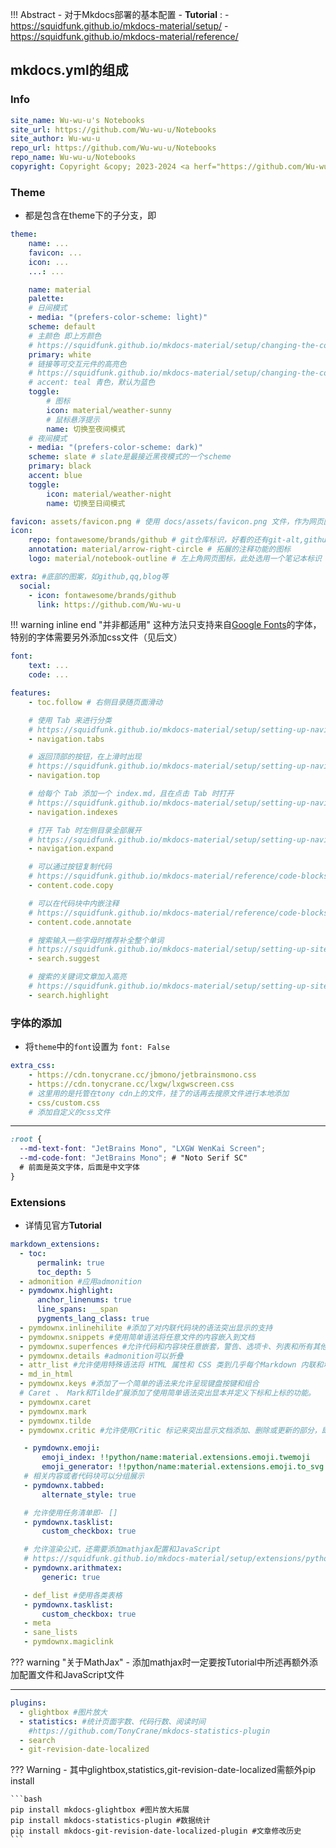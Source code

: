!!! Abstract
    - 对于Mkdocs部署的基本配置
    - **Tutorial** : 
        - https://squidfunk.github.io/mkdocs-material/setup/
        - https://squidfunk.github.io/mkdocs-material/reference/



## mkdocs.yml的组成

### Info
```yml title="左上角网页标题、仓库指向、版权声明"
site_name: Wu-wu-u's Notebooks
site_url: https://github.com/Wu-wu-u/Notebooks
site_author: Wu-wu-u
repo_url: https://github.com/Wu-wu-u/Notebooks
repo_name: Wu-wu-u/Notebooks
copyright: Copyright &copy; 2023-2024 <a herf="https://github.com/Wu-wu-u" target="_blank" rel="noopener">Wu-wu-u</a>
```

### Theme
- 都是包含在theme下的子分支，即
```yml
theme: 
    name: ...
    favicon: ...
    icon: ...
    ...: ...
```


```yml title="1. material主题及配色"
    name: material
    palette: 
    # 日间模式
    - media: "(prefers-color-scheme: light)"
    scheme: default
    # 主颜色 即上方颜色
    # https://squidfunk.github.io/mkdocs-material/setup/changing-the-colors/#primary-color
    primary: white
    # 链接等可交互元件的高亮色
    # https://squidfunk.github.io/mkdocs-material/setup/changing-the-colors/#accent-color
    # accent: teal 青色，默认为蓝色
    toggle:
        # 图标
        icon: material/weather-sunny
        # 鼠标悬浮提示
        name: 切换至夜间模式
    # 夜间模式
    - media: "(prefers-color-scheme: dark)"
    scheme: slate # slate是最接近黑夜模式的一个scheme
    primary: black
    accent: blue
    toggle:
        icon: material/weather-night
        name: 切换至日间模式
```
``` yml title="2. 图标"
favicon: assets/favicon.png # 使用 docs/assets/favicon.png 文件，作为网页图标
icon: 
    repo: fontawesome/brands/github # git仓库标识，好看的还有git-alt,github-alt
    annotation: material/arrow-right-circle # 拓展的注释功能的图标
    logo: material/notebook-outline # 左上角网页图标，此处选用一个笔记本标识

extra: #底部的图案，如github,qq,blog等
  social:
    - icon: fontawesome/brands/github
      link: https://github.com/Wu-wu-u
```

!!! warning inline end "并非都适用"
    这种方法只支持来自[Google Fonts](https://fonts.google.com/)的字体，特别的字体需要另外添加css文件（见后文）

``` yml title="3. 字体"
font:
    text: ...
    code: ...
```
```yml title="4. 基础拓展功能"
features:
    - toc.follow # 右侧目录随页面滑动

    # 使用 Tab 来进行分类
    # https://squidfunk.github.io/mkdocs-material/setup/setting-up-navigation/#navigation-tabs
    - navigation.tabs

    # 返回顶部的按钮，在上滑时出现
    # https://squidfunk.github.io/mkdocs-material/setup/setting-up-navigation/#back-to-top-button
    - navigation.top

    # 给每个 Tab 添加一个 index.md，且在点击 Tab 时打开
    # https://squidfunk.github.io/mkdocs-material/setup/setting-up-navigation/#section-index-pages-with-section-index-pages
    - navigation.indexes

    # 打开 Tab 时左侧目录全部展开
    # https://squidfunk.github.io/mkdocs-material/setup/setting-up-navigation/#navigation-expansion
    - navigation.expand

    # 可以通过按钮复制代码
    # https://squidfunk.github.io/mkdocs-material/reference/code-blocks/#code-copy-button
    - content.code.copy

    # 可以在代码块中内嵌注释
    # https://squidfunk.github.io/mkdocs-material/reference/code-blocks/#code-annotations
    - content.code.annotate

    # 搜索输入一些字母时推荐补全整个单词
    # https://squidfunk.github.io/mkdocs-material/setup/setting-up-site-search/#search-suggestions
    - search.suggest

    # 搜索的关键词文章加入高亮
    # https://squidfunk.github.io/mkdocs-material/setup/setting-up-site-search/#search-highlighting
    - search.highlight

```

### 字体的添加
- 将`theme`中的`font`设置为 `font: False`


```yml title="添加字体css文件"
extra_css:
    - https://cdn.tonycrane.cc/jbmono/jetbrainsmono.css
    - https://cdn.tonycrane.cc/lxgw/lxgwscreen.css
    # 这里用的是托管在tony cdn上的文件，挂了的话再去搜原文件进行本地添加
    - css/custom.css 
    # 添加自定义的css文件
```

---

```css title="在custom.css中设置字体关键字"
:root {
  --md-text-font: "JetBrains Mono", "LXGW WenKai Screen"; 
  --md-code-font: "JetBrains Mono"; # "Noto Serif SC" 
  # 前面是英文字体，后面是中文字体
}

```

### Extensions
- 详情见官方**Tutorial**

``` yml title="markdown_extensions"
markdown_extensions:
  - toc:
      permalink: true
      toc_depth: 5
  - admonition #应用admonition
  - pymdownx.highlight:
      anchor_linenums: true
      line_spans: __span
      pygments_lang_class: true
  - pymdownx.inlinehilite #添加了对内联代码块的语法突出显示的支持
  - pymdownx.snippets #使用简单语法将任意文件的内容嵌入到文档
  - pymdownx.superfences #允许代码和内容块任意嵌套，警告、选项卡、列表和所有其他元素
  - pymdownx.details #admonition可以折叠
  - attr_list #允许使用特殊语法将 HTML 属性和 CSS 类到几乎每个Markdown 内联和块级元素。
  - md_in_html
  - pymdownx.keys #添加了一个简单的语法来允许呈现键盘按键和组合
  # Caret 、 Mark和Tilde扩展添加了使用简单语法突出显本并定义下标和上标的功能。
  - pymdownx.caret
  - pymdownx.mark
  - pymdownx.tilde
  - pymdownx.critic #允许使用Critic 标记来突出显示文档添加、删除或更新的部分，即跟踪 Markdown 语法的更改。

   - pymdownx.emoji:
       emoji_index: !!python/name:material.extensions.emoji.twemoji
       emoji_generator: !!python/name:material.extensions.emoji.to_svg
   # 相关内容或者代码块可以分组展示
   - pymdownx.tabbed:
       alternate_style: true

   # 允许使用任务清单即- []
   - pymdownx.tasklist:
       custom_checkbox: true

   # 允许渲染公式，还需要添加mathjax配置和JavaScript
   # https://squidfunk.github.io/mkdocs-material/setup/extensions/python-markdown-extensions/#arithmatex
   - pymdownx.arithmatex:
       generic: true

   - def_list #使用各类表格
   - pymdownx.tasklist:
       custom_checkbox: true
   - meta
   - sane_lists
   - pymdownx.magiclink

```

??? warning "关于MathJax"
    - 添加mathjax时一定要按Tutorial中所述再额外添加配置文件和JavaScript文件

---

```yml title="plugin"
plugins: 
  - glightbox #图片放大
  - statistics: #统计页面字数、代码行数、阅读时间
    #https://github.com/TonyCrane/mkdocs-statistics-plugin
  - search
  - git-revision-date-localized

```

??? Warning
    - 其中glightbox,statistics,git-revision-date-localized需额外pip install
    
    ```bash
    pip install mkdocs-glightbox #图片放大拓展
    pip install mkdocs-statistics-plugin #数据统计
    pip install mkdocs-git-revision-date-localized-plugin #文章修改历史
    ```